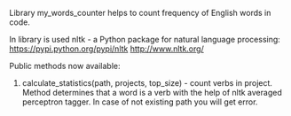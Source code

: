 Library my_words_counter helps to count frequency of English words in code.

In library is used nltk -  a Python package for natural language processing:
https://pypi.python.org/pypi/nltk
http://www.nltk.org/

Public methods now available:
1. calculate_statistics(path, projects, top_size) - count verbs in project.
Method determines that a word is a verb with the help of nltk averaged perceptron tagger.
In case of not existing path you will get error.
